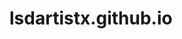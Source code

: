 # lsdartistx.github.io
<script src="//code.tidio.co/gcgacimb3lcif4qke0rhqxufi8msvi0c.js" async></script>

